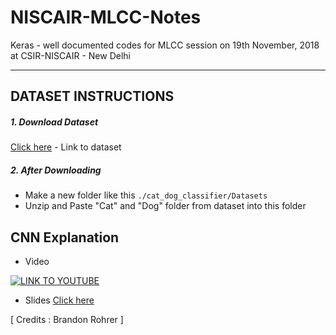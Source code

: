 # NISCAIR-MLCC-Notes

Keras - well documented codes for MLCC session on 19th November, 2018 at CSIR-NISCAIR - New Delhi

---

## DATASET INSTRUCTIONS

##### 1. Download Dataset
[Click here](https://www.microsoft.com/en-us/download/confirmation.aspx?id=54765) - Link to dataset
##### 2. After Downloading 
 - Make a new folder like this ```./cat_dog_classifier/Datasets```
 - Unzip and Paste "Cat" and "Dog" folder from dataset into this folder 

## CNN Explanation
- Video

[![LINK TO YOUTUBE](https://img.youtube.com/vi/FmpDIaiMIeA/0.jpg)](https://www.youtube.com/watch?v=FmpDIaiMIeA)

- Slides
 [Click here](http://brohrer.github.io/how_convolutional_neural_networks_work.html) 

 [ Credits : Brandon Rohrer ]